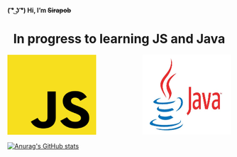 **( ͡° ͜ʖ ͡°) Hi,  I’m ~~Sirapob~~**
<p align="center";>                                             
<h1 align="center">In progress to learning JS and Java</h1>
<p>

<span>
<img src="JS.png" style="width:200px;height:180px;">
<img align="right"src="Java.jpg" style="width:200px;height:180px;">
</span>


[![Anurag's GitHub stats](https://github-readme-stats.vercel.app/api?username=fluffyhugger)](https://github.com/Sirapob/github-readme-stats)

